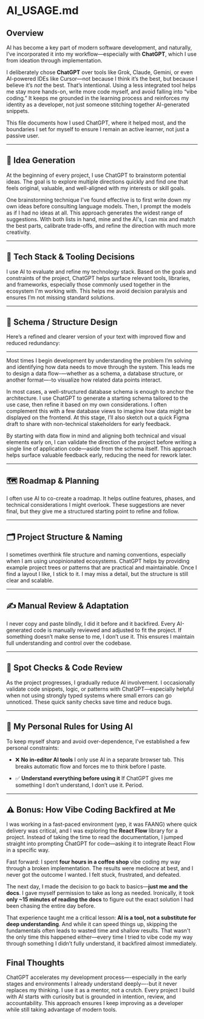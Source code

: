 # AI_USAGE.md

## Overview

AI has become a key part of modern software development, and naturally, I’ve incorporated it into my workflow—especially with **ChatGPT**, which I use from ideation through implementation.

I deliberately chose **ChatGPT** over tools like Grok, Claude, Gemini, or even AI-powered IDEs like Cursor—not because I think it’s the best, but because I believe it’s _not_ the best. That’s intentional. Using a less integrated tool helps me stay more hands-on, write more code myself, and avoid falling into “vibe coding.” It keeps me grounded in the learning process and reinforces my identity as a developer, not just someone stitching together AI-generated snippets.

This file documents how I used ChatGPT, where it helped most, and the boundaries I set for myself to ensure I remain an active learner, not just a passive user.

---

## 🧠 Idea Generation

At the beginning of every project, I use ChatGPT to brainstorm potential ideas. The goal is to explore multiple directions quickly and find one that feels original, valuable, and well-aligned with my interests or skill goals.

One brainstorming technique I’ve found effective is to first write down my own ideas before consulting language models. Then, I prompt the models as if I had no ideas at all. This approach generates the widest range of suggestions. With both lists in hand, mine and the AI's, I can mix and match the best parts, calibrate trade-offs, and refine the direction with much more creativity.

---

## 🧱 Tech Stack & Tooling Decisions

I use AI to evaluate and refine my technology stack. Based on the goals and constraints of the project, ChatGPT helps surface relevant tools, libraries, and frameworks, especially those commonly used together in the ecosystem I'm working with. This helps me avoid decision paralysis and ensures I’m not missing standard solutions.

---

## 🧩 Schema / Structure Design

Here’s a refined and clearer version of your text with improved flow and reduced redundancy:

---

Most times I begin development by understanding the problem I’m solving and identifying how data needs to move through the system. This leads me to design a data flow-—whether as a schema, a database structure, or another format—-to visualize how related data points interact.

In most cases, a well-structured database schema is enough to anchor the architecture. I use ChatGPT to generate a starting schema tailored to the use case, then refine it based on my own considerations. I often complement this with a few database views to imagine how data might be displayed on the frontend. At this stage, I’ll also sketch out a quick Figma draft to share with non-technical stakeholders for early feedback.

By starting with data flow in mind and aligning both technical and visual elements early on, I can validate the direction of the project before writing a single line of application code—aside from the schema itself. This approach helps surface valuable feedback early, reducing the need for rework later.

---

## 🗺️ Roadmap & Planning

I often use AI to co-create a roadmap. It helps outline features, phases, and technical considerations I might overlook. These suggestions are never final, but they give me a structured starting point to refine and follow.

---

## 🗂️ Project Structure & Naming

I sometimes overthink file structure and naming conventions, especially when I am using unopinionated ecosystems. ChatGPT helps by providing example project trees or patterns that are practical and maintainable. Once I find a layout I like, I stick to it. I may miss a detail, but the structure is still clear and scalable.

---

## ✍️ Manual Review & Adaptation

I never copy and paste blindly, I did it before and it backfired. Every AI-generated code is manually reviewed and adjusted to fit the project. If something doesn’t make sense to me, I don’t use it. This ensures I maintain full understanding and control over the codebase.

---

## 🧪 Spot Checks & Code Review

As the project progresses, I gradually reduce AI involvement. I occasionally validate code snippets, logic, or patterns with ChatGPT—especially helpful when not using strongly typed systems where small errors can go unnoticed. These quick sanity checks save time and reduce bugs.

---

## 📌 My Personal Rules for Using AI

To keep myself sharp and avoid over-dependence, I’ve established a few personal constraints:

- ❌ **No in-editor AI tools**
  I only use AI in a separate browser tab. This breaks automatic flow and forces me to think before I paste.

- ✅ **Understand everything before using it**
  If ChatGPT gives me something I don’t understand, I don’t use it. Period.

---

## ⚠️ Bonus: How Vibe Coding Backfired at Me

I was working in a fast-paced environment (yep, it was FAANG) where quick delivery was critical, and I was exploring the **React Flow** library for a project. Instead of taking the time to read the documentation, I jumped straight into prompting ChatGPT for code—asking it to integrate React Flow in a specific way.

Fast forward: I spent **four hours in a coffee shop** vibe coding my way through a broken implementation. The results were mediocre at best, and I never got the outcome I wanted. I felt stuck, frustrated, and defeated.

The next day, I made the decision to go back to basics—**just me and the docs**. I gave myself permission to take as long as needed. Ironically, it took **only ~15 minutes of reading the docs** to figure out the exact solution I had been chasing the entire day before.

That experience taught me a critical lesson: **AI is a tool, not a substitute for deep understanding**. And while it can speed things up, skipping the fundamentals often leads to wasted time and shallow results. That wasn't the only time this happened either—every time I tried to vibe code my way through something I didn’t fully understand, it backfired almost immediately.

## Final Thoughts

ChatGPT accelerates my development process—-especially in the early stages and environments I already understand deeply—-but it never replaces my thinking. I use it as a mentor, not a crutch. Every project I build with AI starts with curiosity but is grounded in intention, review, and accountability. This approach ensures I keep improving as a developer while still taking advantage of modern tools.
